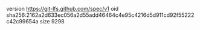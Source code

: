 version https://git-lfs.github.com/spec/v1
oid sha256:2162a2d633ec056a2d55add46464c4e95c4216d5d911cd92f55222c42c99654a
size 9298
